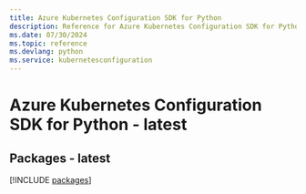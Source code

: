 ```yaml
---
title: Azure Kubernetes Configuration SDK for Python
description: Reference for Azure Kubernetes Configuration SDK for Python
ms.date: 07/30/2024
ms.topic: reference
ms.devlang: python
ms.service: kubernetesconfiguration
---
```

# Azure Kubernetes Configuration SDK for Python - latest
## Packages - latest
[!INCLUDE [packages](kubernetes-configuration-index.md)]